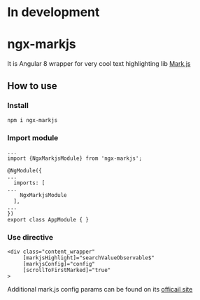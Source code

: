 # In development

# ngx-markjs

It is Angular 8 wrapper for very cool text highlighting lib [Mark.js](https://markjs.io)

## How to use

### Install
```
npm i ngx-markjs
```

### Import module

```
...
import {NgxMarkjsModule} from 'ngx-markjs';

@NgModule({
...
  imports: [
...
    NgxMarkjsModule
  ],
...
})
export class AppModule { }
```
### Use directive
```
<div class="content_wrapper" 
     [markjsHighlight]="searchValueObservable$"
     [markjsConfig]="config"
     [scrollToFirstMarked]="true"
>
```

Additional mark.js config params can be found on its [officail site](https://markjs.io)
